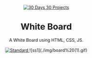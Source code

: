 <p align="center">
  <a href="master-web-development.netlify.app">
    <img alt="30 Days 30 Projects" height="80" src="https://raw.githubusercontent.com/iamrahulmahato/shark-tank-India-meme/main/static/img/add-readme.png">
  </a>
</p>
<h1 align="center">White Board</h1>

<div align="center">
 A White Board using HTML, CSS, JS.
</div>

<br />

<div align="center">
  <!-- Standard -->
  <a href="https://standardjs.com">
    <img src="https://img.shields.io/badge/code%20style-standard-brightgreen.svg?style=flat-square"
      alt="Standard" />
  </a>
![ss1](./img/board%20(1).gif)


